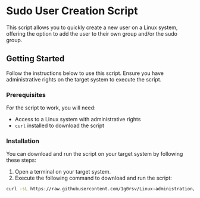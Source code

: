 # Sudo User Creation Script

This script allows you to quickly create a new user on a Linux system, offering the option to add the user to their own group and/or the sudo group.

## Getting Started

Follow the instructions below to use this script. Ensure you have administrative rights on the target system to execute the script.

### Prerequisites

For the script to work, you will need:

- Access to a Linux system with administrative rights
- `curl` installed to download the script

### Installation

You can download and run the script on your target system by following these steps:

1. Open a terminal on your target system.
2. Execute the following command to download and run the script:

```bash
curl -sL https://raw.githubusercontent.com/1g0rsv/Linux-administration/main/Automation-scripts/Sudo-User-Creation.sh -o Sudo-User-Creation.sh && chmod +x Sudo-User-Creation.sh && ./Sudo-User-Creation.sh
